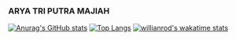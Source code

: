### ARYA TRI PUTRA MAJIAH
[![Anurag's GitHub stats](https://github-readme-stats.vercel.app/api?username=aryatriputram&count_private=true&show_icons=true&theme=tokyonight)](https://github.com/aryatriputram/github-readme-stats)
[![Top Langs](https://github-readme-stats.vercel.app/api/top-langs/?username=aryatriputram&count_private=true&show_icons=true&theme=tokyonight)](https://github.com/aryatriputram/github-readme-stats)
[![willianrod's wakatime stats](https://github-readme-stats.vercel.app/api/wakatime?username=aryatriputram&count_private=true&show_icons=true&theme=tokyonight)](https://github.com/aryatriputram/github-readme-stats)
